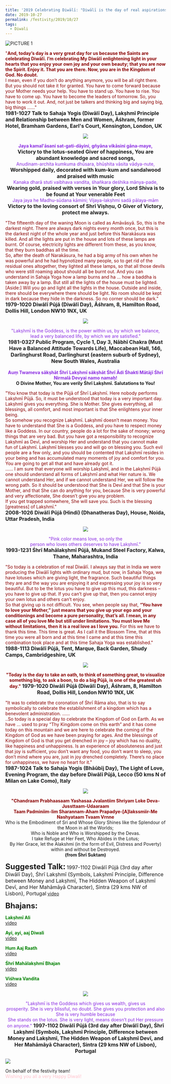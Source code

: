 ```yaml
---
title: '2019 Celebrating Diwālī: "Diwālī is the day of real aspirations. Invoke the whole universe."'
date: 2019-10-27
permalink: /festivity/2019/10/27
tags:
  - Diwali
---
```


![PICTURE 1](/images/image1.png)

<p>
<font color="DarkRed">"<b>And, today’s day is a very great day for us because the Saints are celebrating Diwālī. I’m celebrating My Diwālī enlightening light in your hearts that you enjoy your own joy and your own beauty; that you are now the Spirit. Enjoy it. That you are there. Now, you are in the Kingdom of God. No doubt.</b><br>
I mean, even if you don’t do anything anymore, you will be all right there. But you should not take it for granted. You have to come forward because your Mother needs your help. You have to stand up. You have to rise. You have to come up. You have to become the leaders of tomorrow. So, you have to work it out. And, not just be talkers and thinking big and saying big, big things ......"</font><br>
<font size="+0"><b>1981-1027 Talk to Sahaja Yogis (Diwālī Day), Lakṣhmī Principle and Relationship between Men and Women, Āśhram, former Hotel, Bramham Gardens, Earl's Court, Kensington, London, UK</b></font>
</p>

<div style="text-align: center"><img src="/images/image228.png" /></div>

<p style="text-align:center;">
<font color="BlueViolet"><b>Jaya kamal‛āsani sat-gati-dāyini, gñyāna vikāsini gāna-maye,</b></font><br>
<font size="+0"><b>Victory to the lotus-seated Giver of happiness, You are abundant knowledge and sacred songs,</b></font><br>
<font color="BlueViolet">Anudinam-archita kumkuma dhūsara, bhūṣhita vāsita vādya-nute,</b></font><br>
<font size="+0"><b>Worshipped daily, decorated with kum-kum and sandalwood and praised with music</b></font><br>
<font color="BlueViolet">Kanaka dharā stuti vaibhava vandita, śhañkara deśhika mānya-pade,</b></font><br>
<font size="+0"><b>Wearing gold, praised with verses in Your glory, Lord Shiva is to be found at Your venerable Feet</b></font><br>
<font color="BlueViolet">Jaya jaya he Madhu-sūdana kāmini; Vijaya-lakṣhmi sadā pālaya-mām</font><br>
<font size="+0"><b>Victory to the loving consort of Shrī Viṣhṇu, O Giver of Victory, protect me always.</b></font>
</p>

<p>
<font color="DarkRed">"The fifteenth day of the waning Moon is called as Amāvāsyā. So, this is the darkest night. There are always dark nights every month once, but this is the darkest night of the whole year and just before this Narakāsura was killed. And all the lights are put in the house and lots of these lamps are burnt. Of course, electricity lights are different from these, as you know, that they burn baddhas all the time.<br>
So, after the death of Narakāsura, he had a big army of his own when he was powerful and he had hypnotized many people, so to get rid of the residual ones altogether, they lighted all these lamps, so that all those devils who were still roaming about should all be burnt out. And you can understand in Sahaja Yoga how a lamp burns and ha ... how a baddha is taken away by a lamp. But still all the lights of the house must be lighted.<br>
[Aside:] Will you go and light all the lights in the house.
Outside and inside, there should be everywhere there should be light. No room should be kept in dark because they hide in the darkness. So no corner should be dark."</font><br>
<font size="+0"><b>1979-1020 Diwālī Pūjā (Diwālī Day), Āśhram, 8, Hamilton Road, Dollis Hill, London NW10 1NX, UK</b></font>
</p>

<div style="text-align: center"><img src="/images/image229.png" /></div>

<p style="text-align:center;">
<font color="BlueViolet">"Lakṣhmī is the Goddess, is the power within us, by which we balance,<br>
lead a very balanced life, by which we are satisfied."</font><br>
<font size="+0"><b>1981-0327 Public Program, Cycle 1, Day 3, Nābhī Chakra (Must Have a Balanced Attitude Towards Life), Maccabean Hall, 146, Darlinghurst Road, Darlinghurst (eastern suburb of Sydney), New South Wales, Australia</b></font><br>
<br>
<font color="BlueViolet"><b>Auṃ Twameva sākṣhāt Śhrī Lakṣhmī sākṣhāt Śhrī Ādi Śhakti Mātājī Śhrī Nirmalā Devyai namo namaḥ!</b></font><br>
<b>O Divine Mother, You are verily Śhrī Lakṣhmī. Salutations to You!</b>
</p>

<p>
<font color="DarkRed">"You know that today is the Pūjā of Śhrī Lakṣhmī. Here nobody performs Lakṣhmī Pūjā. So, it must be understood that today is a very important day. Lakṣhmī gives you everything. She is Mother. She gives everything, all blessings, all comfort, and most important is that She enlightens your inner being.<br>
So somehow you recognize Lakṣhmī. Lakṣhmī doesn’t mean money. You have to understand that She is a Goddess, and you have to respect money like a Goddess. In our country, people do a lot for the sake of money; wrong things that are very bad. But you have got a responsibility to recognize Lakṣhmī as Devī, and worship Her and understand that you cannot make fun of Lakṣhmī. Lakṣhmī blesses you and will go on blessing you. Such evil people are a few only, and you should be contented that Lakṣhmī resides in your being and has accumulated many moments of joy and comfort for you. You are going to get all that and have already got it.<br>
...... I am sure that everyone will worship Lakṣhmī, and in the Lakṣhmī Pūjā one should understand all forms of Lakṣhmī and what Her nature is. We cannot understand Her, and if we cannot understand Her, we will follow the wrong path. So it should be understood that She is Devī and that She is your Mother, and that She can do anything for you, because She is very powerful and very affectionate, She doesn’t give you any problem.<br>
If you get trapped somewhere, She will save you. Such is the blessing [greatness] of Lakṣhmī."</font><br>
<font size="+0"><b>2008-1026 Diwālī Pūjā (Hindi) (Dhanatheras Day), House, Noida, Uttar Pradesh, India</b></font>
</p>

<div style="text-align: center"><img src="/images/image230.png" /></div>

<p style="text-align:center;">
<font color="BlueViolet">"Pink color means love, so only the<br>
person who loves others deserves to have Lakṣhmī."</font><br>
<font size="+0"><b>1993-1231 Śhrī Mahālakṣhmī Pūjā, Mukand Steel Factory, Kalwa, Thane, Maharashtra, India</b></font>
</p>

<p>
<font color="DarkRed">"So today is a celebration of real Diwālī. I always say that in India we were producing the Diwālī lights with ordinary mud, but now, in Sahaja Yoga, we have lotuses which are giving light, the fragrance. Such beautiful things they are and the way you are enjoying it and expressing your joy is so very beautiful. But to be the lotus you have to give up this mud, this darkness – you have to give up that. If you can’t give up that, then you cannot enjoy your own lotus and others can’t enjoy.<br>
So that giving up is not difficult. You see, when people say that, <b>“You have to love your Mother,” just means that you give up your ego and your conditionings and become a pure personality, that’s all. I mean, in any case all of you love Me but still under limitations. You must love Me without limitations, then it is a real love as I love you.</b> For this we have to thank this time. This time is great. As I call it the Blossom Time, that at this time you were all born and at this time I came and at this time this combination took place and at this time Sahaja Yoga was established."</font><br>
<font size="+0"><b>1988-1113 Diwālī Pūjā, Tent, Marque, Back Garden, Shudy Camps, Cambridgeshire, UK</b></font>
</p>

<div style="text-align: center"><img src="/images/image231.png" /></div>

<p style="text-align:center;">
<font color="DarkRed"><b>"Today is the day to take an oath, to think of something great, 
to visualize something big, to ask a boon, to do a big Pūjā, is
one of the greatest uh day."</b></font>
<font size="+0"><b>1979-1020 Diwālī Pūjā (Diwālī Day), Āśhram, 8, Hamilton Road, Dollis Hill, London NW10 1NX, UK</b></font>
</p>

<p>
<font color="DarkRed">"It was to celebrate the coronation of Śhrī Rāma also, that is to say symbolically to celebrate the establishment of a kingdom which has a benevolent administration. ......<br>
..So today is a special day to celebrate the Kingdom of God on Earth. As we have ... used to pray “Thy Kingdom come on this earth” and it has come today on this mountain and we are here to celebrate the coming of the Kingdom of God as we have been praying for ages. And the blessings of Kingdom of God is that you get drenched in joy – joy which has no duality, like happiness and unhappiness. Is an experience of absoluteness and just that joy is sufficient, you don’t want any food, you don’t want to sleep, you don’t mind where you are, just in joy drenched completely. There’s no place for unhappiness, we have no heart for it."</font><br>
<font size="+0"><b>1987-1024 Talk to Sahaja Yogis (Bhāūbīj Day), The Light of Love, Evening Program, the day before Diwālī Pūjā, Lecco (50 kms N of Milan on Lake Como), Italy</b></font>
</p>

<div style="text-align: center"><img src="/images/image232.png" /></div>

<p style="text-align:center;">
<font color="DarkRed"><b>"Chandraam Prabhaasaam Yashasaa Jvalantiim Shriyam Loke Deva-Jussttaam-Udaaraam<br>
Taam Padminiim-Iim Sharannam-Aham Prapadye-[A]lakssmiir-Me Nashyataam Tvaam Vrnne</b></font><br>
Who is the Embodiment of Sri and Whose Glory Shines like the Splendour of the Moon in all the Worlds;<br>
Who is Noble and Who is Worshipped by the Devas.<br>
I take Refuge at Her Feet, Who Abides in the Lotus;<br>
By Her Grace, let the Alakshmi (in the form of Evil, Distress and Poverty) within and without be Destroyed.<br>
<b>(from Śhrī Suktam)</b>
</p>

<font size="+2"><b>Suggested Talk:</b></font> 
<font size="+0">1997-1102 Diwālī Pūjā (3rd day after Diwālī Day), Śhrī Lakṣhmī (Symbols, Lakṣhmī Principle, Difference between Money and Lakṣhmī, The Hidden Weapon of Lakṣhmī Devī, and Her Mahāmāyā Character), Sintra (29 kms NW of Lisbon), Portugal</font>
<a href="https://www.youtube.com/watch?v=teGa2BSLkrw"> video</a><br>

<font size="+2"><b>Bhajans:</b></font>

<p>
<font color="green"><b>Lakṣhmī Ali</b></font><br>
<a href=""> video</a><br>
</p>

<p>
<font color="green"><b>Ayi, ayi, aaj Diwali</b></font><br>
<a href="">video</a>
</p>

<p>
<font color="green"><b>Hum Aaj Raath</b></font><br>
<a href="">video</a>
</p>
 
<p>
<font color="green"><b>Śhrī Mahālakṣhmī Bhajan</b></font><br>
<a href="">video</a> 
</p>

<p>
<font color="green"><b>Viśhwa Vandita</b></font><br>
<a href="">video</a> 
</p>

<div style="text-align: center"><img src="/images/image233.png" /></div>

<p style="text-align:center;">
<font color="BlueViolet">"Lakṣhmī is the Goddess which gives us wealth, gives us<br>
prosperity. She is very blissful, no doubt. She gives you protection and also She is very humble because<br>
She stands on the lotus. She is very light, means doesn’t put Her pressure on anyone."</font>
<font size="+0"><b>1997-1102 Diwālī Pūjā (3rd day after Diwālī Day), Śhrī Lakṣhmī (Symbols, Lakṣhmī Principle, Difference between Money and Lakṣhmī, The Hidden Weapon of Lakṣhmī Devī, and Her Mahāmāyā Character), Sintra (29 kms NW of Lisbon), Portugal</b></font>
</p>

<div style="text-left: left"><img src="/images/image234.png" /></div>

<p>
On behalf of the festivity team!<br>
<font color="Pink">Wishing you all a very Happy Diwali!</font>
</p>
